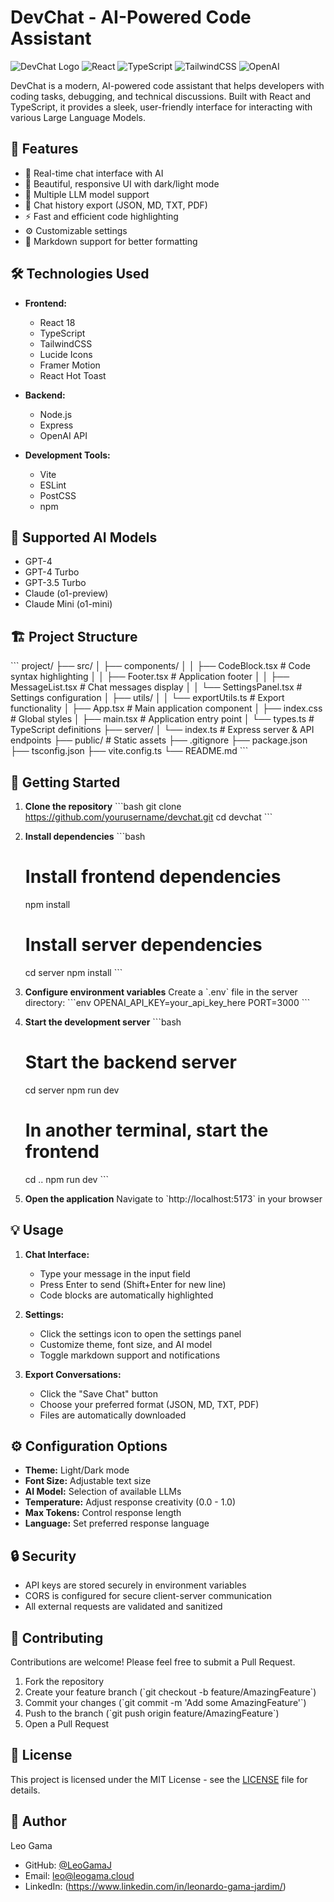 # DevChat - AI-Powered Code Assistant

![DevChat Logo](https://img.shields.io/badge/DevChat-AI%20Assistant-blue?style=for-the-badge)
![React](https://img.shields.io/badge/React-20232A?style=for-the-badge&logo=react&logoColor=61DAFB)
![TypeScript](https://img.shields.io/badge/TypeScript-007ACC?style=for-the-badge&logo=typescript&logoColor=white)
![TailwindCSS](https://img.shields.io/badge/Tailwind_CSS-38B2AC?style=for-the-badge&logo=tailwind-css&logoColor=white)
![OpenAI](https://img.shields.io/badge/OpenAI-412991?style=for-the-badge&logo=openai&logoColor=white)

DevChat is a modern, AI-powered code assistant that helps developers with coding tasks, debugging, and technical discussions. Built with React and TypeScript, it provides a sleek, user-friendly interface for interacting with various Large Language Models.

## 🚀 Features

- 💬 Real-time chat interface with AI
- 🎨 Beautiful, responsive UI with dark/light mode
- 🔧 Multiple LLM model support
- 💾 Chat history export (JSON, MD, TXT, PDF)
- ⚡ Fast and efficient code highlighting
- ⚙️ Customizable settings
- 🔄 Markdown support for better formatting

## 🛠️ Technologies Used

- **Frontend:**
  - React 18
  - TypeScript
  - TailwindCSS
  - Lucide Icons
  - Framer Motion
  - React Hot Toast

- **Backend:**
  - Node.js
  - Express
  - OpenAI API

- **Development Tools:**
  - Vite
  - ESLint
  - PostCSS
  - npm

## 🤖 Supported AI Models

- GPT-4
- GPT-4 Turbo
- GPT-3.5 Turbo
- Claude (o1-preview)
- Claude Mini (o1-mini)

## 🏗️ Project Structure

\`\`\`
project/
├── src/
│   ├── components/
│   │   ├── CodeBlock.tsx      # Code syntax highlighting
│   │   ├── Footer.tsx         # Application footer
│   │   ├── MessageList.tsx    # Chat messages display
│   │   └── SettingsPanel.tsx  # Settings configuration
│   ├── utils/
│   │   └── exportUtils.ts     # Export functionality
│   ├── App.tsx                # Main application component
│   ├── index.css             # Global styles
│   ├── main.tsx              # Application entry point
│   └── types.ts              # TypeScript definitions
├── server/
│   └── index.ts              # Express server & API endpoints
├── public/                   # Static assets
├── .gitignore
├── package.json
├── tsconfig.json
├── vite.config.ts
└── README.md
\`\`\`

## 🚀 Getting Started

1. **Clone the repository**
   \`\`\`bash
   git clone https://github.com/yourusername/devchat.git
   cd devchat
   \`\`\`

2. **Install dependencies**
   \`\`\`bash
   # Install frontend dependencies
   npm install

   # Install server dependencies
   cd server
   npm install
   \`\`\`

3. **Configure environment variables**
   Create a \`.env\` file in the server directory:
   \`\`\`env
   OPENAI_API_KEY=your_api_key_here
   PORT=3000
   \`\`\`

4. **Start the development server**
   \`\`\`bash
   # Start the backend server
   cd server
   npm run dev

   # In another terminal, start the frontend
   cd ..
   npm run dev
   \`\`\`

5. **Open the application**
   Navigate to \`http://localhost:5173\` in your browser

## 💡 Usage

1. **Chat Interface:**
   - Type your message in the input field
   - Press Enter to send (Shift+Enter for new line)
   - Code blocks are automatically highlighted

2. **Settings:**
   - Click the settings icon to open the settings panel
   - Customize theme, font size, and AI model
   - Toggle markdown support and notifications

3. **Export Conversations:**
   - Click the "Save Chat" button
   - Choose your preferred format (JSON, MD, TXT, PDF)
   - Files are automatically downloaded

## ⚙️ Configuration Options

- **Theme:** Light/Dark mode
- **Font Size:** Adjustable text size
- **AI Model:** Selection of available LLMs
- **Temperature:** Adjust response creativity (0.0 - 1.0)
- **Max Tokens:** Control response length
- **Language:** Set preferred response language

## 🔒 Security

- API keys are stored securely in environment variables
- CORS is configured for secure client-server communication
- All external requests are validated and sanitized

## 🤝 Contributing

Contributions are welcome! Please feel free to submit a Pull Request.

1. Fork the repository
2. Create your feature branch (\`git checkout -b feature/AmazingFeature\`)
3. Commit your changes (\`git commit -m 'Add some AmazingFeature'\`)
4. Push to the branch (\`git push origin feature/AmazingFeature\`)
5. Open a Pull Request

## 📝 License

This project is licensed under the MIT License - see the [LICENSE](LICENSE) file for details.

## 👤 Author

Leo Gama
- GitHub: [@LeoGamaJ](https://github.com/LeoGamaJ)
- Email: leo@leogama.cloud 
- LinkedIn: (https://www.linkedin.com/in/leonardo-gama-jardim/)
